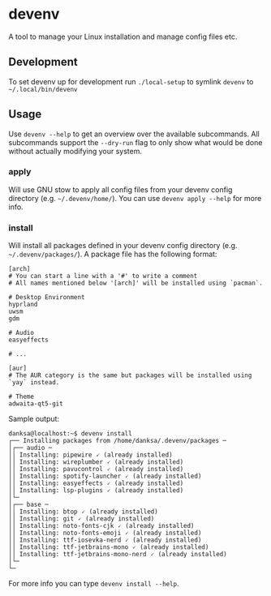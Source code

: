 # devenv

A tool to manage your Linux installation and manage config files etc.

## Development

To set devenv up for development run `./local-setup` to symlink `devenv` to `~/.local/bin/devenv`

## Usage

Use `devenv --help` to get an overview over the available subcommands. All subcommands support the `--dry-run` flag to only show what would be done without actually modifying your system.

### apply

Will use GNU stow to apply all config files from your devenv config directory (e.g. `~/.devenv/home/`). You can use `devenv apply --help` for more info.

### install

Will install all packages defined in your devenv config directory (e.g. `~/.devenv/packages/`). A package file has the following format:
```
[arch]
# You can start a line with a '#' to write a comment
# All names mentioned below '[arch]' will be installed using `pacman`.

# Desktop Environment
hyprland
uwsm
gdm

# Audio
easyeffects

# ...

[aur]
# The AUR category is the same but packages will be installed using `yay` instead.

# Theme
adwaita-qt5-git
```

Sample output:
```
danksa@localhost:~$ devenv install
┌── Installing packages from /home/danksa/.devenv/packages ─
│┌── audio ─
││ Installing: pipewire 🗸 (already installed)
││ Installing: wireplumber 🗸 (already installed)
││ Installing: pavucontrol 🗸 (already installed)
││ Installing: spotify-launcher 🗸 (already installed)
││ Installing: easyeffects 🗸 (already installed)
││ Installing: lsp-plugins 🗸 (already installed)
│└─
│┌── base ─
││ Installing: btop 🗸 (already installed)
││ Installing: git 🗸 (already installed)
││ Installing: noto-fonts-cjk 🗸 (already installed)
││ Installing: noto-fonts-emoji 🗸 (already installed)
││ Installing: ttf-iosevka-nerd 🗸 (already installed)
││ Installing: ttf-jetbrains-mono 🗸 (already installed)
││ Installing: ttf-jetbrains-mono-nerd 🗸 (already installed)
│└─
└─
```

For more info you can type `devenv install --help`.

